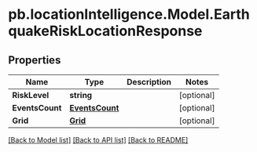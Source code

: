 # pb.locationIntelligence.Model.EarthquakeRiskLocationResponse
## Properties

Name | Type | Description | Notes
------------ | ------------- | ------------- | -------------
**RiskLevel** | **string** |  | [optional] 
**EventsCount** | [**EventsCount**](EventsCount.md) |  | [optional] 
**Grid** | [**Grid**](Grid.md) |  | [optional] 

[[Back to Model list]](../README.md#documentation-for-models) [[Back to API list]](../README.md#documentation-for-api-endpoints) [[Back to README]](../README.md)

